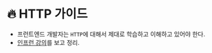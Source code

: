 # 🔥 HTTP 가이드

- 프런트엔드 개발자는 `HTTP`에 대해서 제대로 학습하고 이해하고 있어야 한다.
- [인프런 강의](https://www.inflearn.com/course/http-%EC%9B%B9-%EB%84%A4%ED%8A%B8%EC%9B%8C%ED%81%AC/dashboard)를 보고 정리.